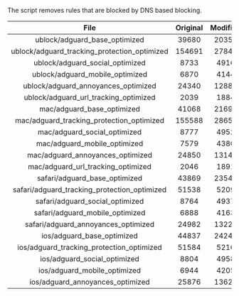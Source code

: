 The script removes rules that are blocked by DNS based blocking.


| File | Original | Modified |
|:----:|:-----:|:-----:|
| ublock/adguard_base_optimized | 39680 | 20352 |
| ublock/adguard_tracking_protection_optimized | 154691 | 27846 |
| ublock/adguard_social_optimized | 8733 | 4916 |
| ublock/adguard_mobile_optimized | 6870 | 4144 |
| ublock/adguard_annoyances_optimized | 24340 | 12883 |
| ublock/adguard_url_tracking_optimized | 2039 | 1884 |
| mac/adguard_base_optimized | 41068 | 21694 |
| mac/adguard_tracking_protection_optimized | 155588 | 28653 |
| mac/adguard_social_optimized | 8777 | 4952 |
| mac/adguard_mobile_optimized | 7579 | 4380 |
| mac/adguard_annoyances_optimized | 24850 | 13142 |
| mac/adguard_url_tracking_optimized | 2046 | 1891 |
| safari/adguard_base_optimized | 43869 | 23548 |
| safari/adguard_tracking_protection_optimized | 51538 | 5209 |
| safari/adguard_social_optimized | 8764 | 4937 |
| safari/adguard_mobile_optimized | 6888 | 4163 |
| safari/adguard_annoyances_optimized | 24982 | 13220 |
| ios/adguard_base_optimized | 44837 | 24246 |
| ios/adguard_tracking_protection_optimized | 51584 | 5216 |
| ios/adguard_social_optimized | 8804 | 4958 |
| ios/adguard_mobile_optimized | 6944 | 4205 |
| ios/adguard_annoyances_optimized | 25876 | 13629 |